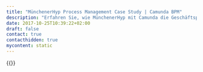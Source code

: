 ```yaml
---
title: "MünchenerHyp Process Management Case Study | Camunda BPM"
description: "Erfahren Sie, wie MünchenerHyp mit Camunda die Geschäftsprozessautomatisierung organisiert und die Effizienz im Unternehmen gesteigert hat. Camunda ist der Marktführer für Workflow-Automatisierung basierend auf Java und BPMN 2.0."
date: 2017-10-25T10:39:22+02:00
draft: false
contact: true
contacthidden: true
mycontent: static
---
```

{{<case-study-single
company="MünchenerHyp"
companydescription="Die Münchener Hypothekenbank eG ist Anbieter für langfristige Immobilienfinanzierungen.Kerngeschäftsfelder sind die Finanzierung von Wohn- und Gewerbeimmobilien. In der gewerblichen Immobilienfinanzierung ist die Bank in Deutschland, Frankreich, Spanien, den Niederlanden, Belgien, Luxemburg, Österreich, der Schweiz, Großbritannien sowie in den USA aktiv. Sie betreibt dieses Geschäftsfeld zudem in Kooperation mit den Volksbanken und Raiffeisenbanken. Als Emittent von Hypotheken- und Öffentlichen Pfandbriefen genießt die MünchenerHyp an den Kapitalmärkten international ein hohes Renommee. "
customerquote=""
teaser=""
usecase=""
videolink=""
logo="//images.ctfassets.net/vpidbgnakfvf/1wcUvWXlIOBfq5KGovfyzu/df1bcc55e04c653b02a2b3c197b56cd3/munchener.jpg"
pdf=""
thumbnail="">}}